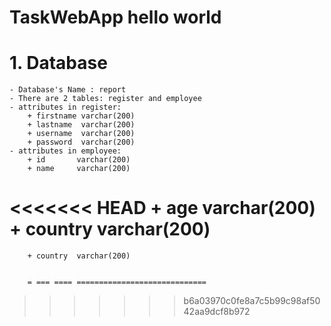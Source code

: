 # TaskWebApp hello world
# 1. Database
    - Database's Name : report
    - There are 2 tables: register and employee
    - attributes in register:
        + firstname varchar(200)
        + lastname  varchar(200)
        + username  varchar(200)
        + password  varchar(200)
    - attributes in employee:
        + id       varchar(200)
        + name     varchar(200)
<<<<<<< HEAD
        + age      varchar(200)
        + country  varchar(200)
=======
        + country  varchar(200)


        = === ==== =============================
>>>>>>> b6a03970c0fe8a7c5b99c98af5042aa9dcf8b972
